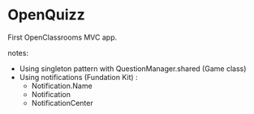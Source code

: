 # OpenQuizz
First OpenClassrooms MVC app.

notes: 
- Using singleton pattern with QuestionManager.shared (Game class)
- Using notifications (Fundation Kit) :
  - Notification.Name
  - Notification
  - NotificationCenter
